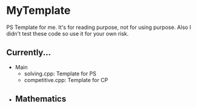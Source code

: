 # MyTemplate
PS Template for me.
It's for reading purpose, not for using purpose.
Also I didn't test these code so use it for your own risk.

## Currently...
- Main
    - solving.cpp: Template for PS
    - competitive.cpp: Template for CP
- Mathematics
    - 